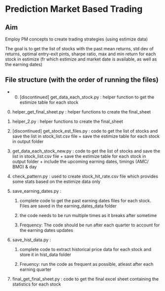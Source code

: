 # Prediction Market Based Trading

## Aim

Employ PM concepts to create trading strategies (using estimize data)

The goal is to get the list of stocks with the past mean returns, std dev of returns, optimal entry-exit pints, sharpe ratio, max and min return for each stock in estimize (fr which estimize and market date is available, as well as the earning dates)


## File structure (with the order of running the files)

- 0. [discontinued] get_data_each_stock.py : helper function to get the estimize table for each stock

0. helper_get_final_sheet.py : helper functions to create the final_sheet

0. helper_2.py : helper functions to create the final_sheet

1. [discontinued] get_stock_est_files.py : code to get the list of stocks and save the list in stock_list.csv file + save the estimize table for each stock in output folder

1. get_data_each_stock_new.py : code to get the list of stocks and save the list in stock_list.csv file + save the estimize table for each stock in output folder + include the upcoming earning dates, timings (AMC/ BMO) & day 

2. check_pattern.py : used to create stock_hit_rate.csv file which provides some stats based on the estimize data only

3. save_earning_dates.py : 
    1. complete code to get the past earning dates files for each stock. Files are saved in the earning_dates_data folder

    2. the code needs to be run multiple times as it breaks after sometime

    3. Frequency: The code should be run after each quarter to account for the earning dates updates

3. save_hist_data.py : 
    1. complete code to extract historical price data for each stock and store it in hist_data folder

    2. Freuency: run the code as frequent as possible, atleast after each earning quarter

4. final_get_final_sheet.py : code to get the final excel sheet containing the statistics for each stock



